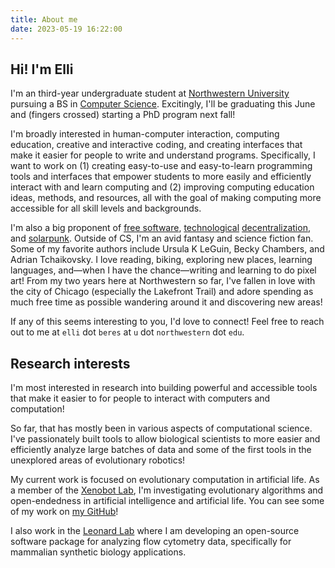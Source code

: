 ```yaml
---
title: About me
date: 2023-05-19 16:22:00
---
```


## Hi! I'm Elli

I'm an third-year undergraduate student at [Northwestern University](https://www.northwestern.edu/) pursuing a BS in [Computer Science](https://www.mccormick.northwestern.edu/computer-science/).
Excitingly, I'll be graduating this June and (fingers crossed) starting a PhD program next fall!

I'm broadly interested in human-computer interaction, computing education, creative and interactive coding, and creating interfaces that make it easier for people to write and understand programs.
Specifically, I want to work on (1) creating easy-to-use and easy-to-learn programming tools and interfaces that empower students to more easily and efficiently interact with and learn computing and (2) improving computing education ideas, methods, and resources, all with the goal of making computing more accessible for all skill levels and backgrounds.
<!-- I love teaching and aspire to a career teaching in academia after getting a PhD (which will come after I finish my undergrad of course). -->
<!-- I've been lucky to have had incredible teachers throughout my life who've supported me and encouraged me to learn and I hope to be able to be that person for others in the future! -->

I'm also a big proponent of [free software](https://www.gnu.org/philosophy/free-sw.en.html), [technological](https://redecentralize.org) [decentralization](https://medium.com/daia/decentralized-ai-manifesto-e79de7ea78b2), and [solarpunk](https://www.re-des.org/a-solarpunk-manifesto/).
Outside of CS, I'm an avid fantasy and science fiction fan.
Some of my favorite authors include Ursula K LeGuin, Becky Chambers, and Adrian Tchaikovsky.
I love reading, biking, exploring new places, learning languages, and—when I have the chance—writing and learning to do pixel art!
From my two years here at Northwestern so far, I've fallen in love with the city of Chicago (especially the Lakefront Trail) and adore spending as much free time as possible wandering around it and discovering new areas!

If any of this seems interesting to you, I'd love to connect!
Feel free to reach out to me at ```elli``` dot ```beres``` at ```u``` dot ```northwestern``` dot ```edu```.

## Research interests

I'm most interested in research into building powerful and accessible tools that make it easier to for people to interact with computers and computation!

So far, that has mostly been in various aspects of computational science.
I've passionately built tools to allow biological scientists to more easier and efficiently analyze large batches of data and some of the first tools in the unexplored areas of evolutionary robotics!

<!-- Going forward, I hope to continue working towards building tools that let people do computing more effectively and efficiently. -->
<!-- I would love to combine this passionate with my fascination for languages in the field of programming languages to help design programming languages that enable users to write easier, safer, less buggy, and more correct code! -->

My current work is focused on evolutionary computation in artificial life.
As a member of the [Xenobot Lab](https://www.xenobot.group), I'm investigating evolutionary algorithms and open-endedness in artificial intelligence and artificial life.
You can see some of my work on [my GitHub](https://www.github.com/ellifteria)!

I also work in the [Leonard Lab](https://www.leonard.northwestern.edu) where I  am developing an open-source software package for analyzing flow cytometry data, specifically for mammalian synthetic biology applications.
